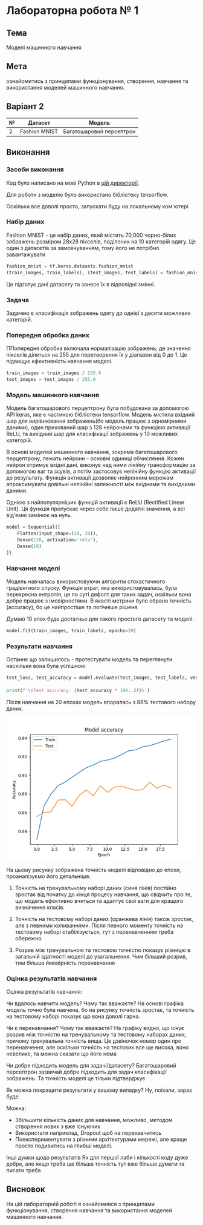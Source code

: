 # Лабораторна робота № 1

## Тема

Моделі машинного навчання

## Мета

ознайомитись з принципами функціонування, створення,
навчання та використання моделей машинного навчання.

## Варіант 2

| №   | Датасет       | Модель                   |
| --- | ------------- | ------------------------ |
| 2   | Fashion MNIST | Багатошаровий персептрон |

## Виконання

### Засоби виконання

Код було написано на мові Python в [цій директорії](./fashion-model/).

Для роботи з моделю було використано бібліотеку tensorflow.

Оскільки все доволі просто, запускати буду на локальному ком'ютері

### Набір даних

Fashion MNIST - це набір даних, який містить 70,000 чорно-білих зображень розміром 28x28 пікселів, поділених на 10 категорій одягу. Це один з датасетів за замовчуванням, тому його не потрібно завантажувати

```python
fashion_mnist = tf.keras.datasets.fashion_mnist
(train_images, train_labels), (test_images, test_labels) = fashion_mnist.load_data()
```

Це підготує дані датасету та занесе їх в відповідні змінні.

### Задача

Задачею є класифікація зображень одягу до однієї з десяти можливих категорій.

### Попередня обробка даних

ППопередня обробка включала нормалізацію зображень, де значення пікселів діляться на 255 для перетворення їх у діапазон від 0 до 1. Це підвищує ефективність навчання моделі.

```python
train_images = train_images / 255.0
test_images = test_images / 255.0
```

### Модель машинного навчання

Модель багатошарового перцептрону була побудована за допомогою API keras, яке є частиною бібліотеки tensorflow. Модель містила вхідний шар для вирівнювання зображень(бо модель працює з одномірними даними), один прихований шар з 128 нейронами та функцією активації ReLU, та вихідний шар для класифікації зображень у 10 можливих категорій.

В основі моделей машинного навчання, зокрема багатошарового перцептрону, лежать нейрони - основні одиниці обчислення. Кожен нейрон отримує вхідні дані, виконує над ними лінійну трансформацію за допомогою ваг та зсувів, а потім застосовує нелінійну функцію активації до результату. Функція активації дозволяє нейронним мережам апроксимувати довільні нелінійні залежності між вхідними та вихідними даними.

Однією з найпопулярніших функцій активації є ReLU (Rectified Linear Unit). Ця функція пропускає через себе лише додатні значення, а всі від'ємні замінює на нуль.

```python
model = Sequential([
    Flatten(input_shape=(28, 28)),
    Dense(128, activation='relu'),
    Dense(10)
])
```

### Навчання моделі

Модель навчалась використовуючи алгоритм стохастичного градієнтного спуску. Функція втрат, яка використовувалась, була перехресна ентропія, це по суті дефолт для таких задач, оскільки вона добре працює з імовірностями. В якості метрики було обрано точність (accuracy), бо це найпростіше та логічніше рішеня.

Думаю 10 епох буде достатньо для такого простого датасету та моделі.

```python
model.fit(train_images, train_labels, epochs=20)
```

### Результати навчання

Останнє що залишилось - протестувати модель та переглянути наскільки вона була успішною

```python
test_loss, test_accuracy = model.evaluate(test_images, test_labels, verbose=2)

print(f'\nTest accuracy: {test_accuracy * 100:.2f}%')
```

Після навчання на 20 епохах модель впоралась з 88% тестового набору даних.

![Рисунок 1 - Точність моделі](image.png)

На цьому рисунку зображена точність моделі відповідно до епохи, проаналізуємо його детальніше.

1. Точність на тренувальному наборі даних (синя лінія) постійно зростає від початку до кінця процесу навчання, що свідчить про те, що модель ефективно вчиться та адаптує свої ваги для кращого визначення класів.

2. Точність на тестовому наборі даних (оранжева лінія) також зростає, але з певними коливаннями. Після певного моменту точність на тестовому наборі стабілізується, тут з перенавченням треба обережно

3. Розрив між тренувальною та тестовою точністю показує різницю в загальній здатності моделі до узагальнення. Чим більший розрив, тим більша ймовірність перенавчання

### Оцінка результатів навчання

Оцінка результатів навчання:

Чи вдалось навчити модель? Чому так вважаєте?
На основі графіка модель точно була навчена, бо на рисунку точність зростає, та точність на тестовому наборі показує що вона доволі гарна.

Чи є перенавчання? Чому так вважаєте?
На графіку видно, що існує розрив між точністю на тренувальному та тестовому наборах даних, причому тренувальна точність вища. Це дзвіночок номер один про перенавчення, але оскільки точність на тестових все ще висока, воно невелике, та можна сказати що його нема

Чи добре підходить модель для задачі/датасету?
Багатошаровий персептрон зазвичай добре підходить для задач класифікації зображень. Та точність моделі це тільки підтверджує

Як можна покращити результати у вашому випадку?
Ну, поїхали, зараз буде.

Можна:

- Збільшити кількість даних для навчання, можливо, методом створення нових з вже існуючих
- Використати наприклад, Dropout щоб не перенавчитись
- Поекспериментувати з різними архітектурами мережі, але краще просто подивитись на глибші моделі.

Інші думки щодо результатів
Як для першої лаби і кількості коду дуже добре, але якщо треба ще більша точність тут вже більше думати та писати треба

## Висновок

На цій лабораторній роботі я ознайомився з принципами функціонування, створення навчання та використання моделей машинного навчання.
